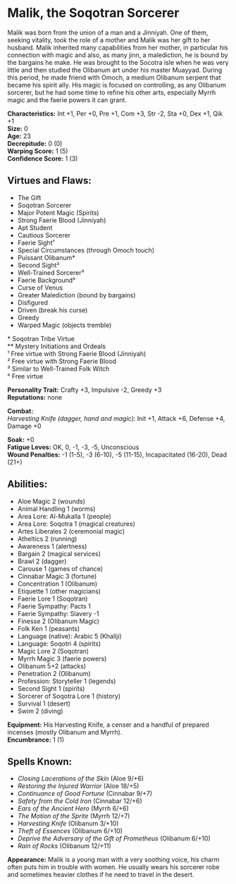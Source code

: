 # Malik, the Soqotran Sorcerer

Malik was born from the union of a man and a Jinniyah. One of them, seeking vitality, took the role of a mother and Malik was her gift to her husband. Malik inherited many capabilities from her mother, in particular his connection with magic and also, as many jinn, a malediction, he is bound by the bargains he make. He was brought to the Socotra isle when he was very little and then studied the Olibanum art under his master Muayyad. During this period, he made friend with Omoch, a medium Olibanum serpent that became his spirit ally. His magic is focused on controlling, as any Olibanum sorcerer, but he had some time to refine his other arts, especially Myrrh magic and the faerie powers it can grant.

**Characteristics:** Int +1, Per +0, Pre +1, Com +3, Str -2, Sta +0, Dex +1, Qik +1  
**Size:** 0  
**Age:** 23  
**Decrepitude:** 0 (0)  
**Warping Score:** 1 (5)  
**Confidence Score:** 1 (3)

## Virtues and Flaws:

- The Gift
- Soqotran Sorcerer
- Major Potent Magic (Spirits)
- Strong Faerie Blood (Jinniyah)
- Apt Student
- Cautious Sorcerer
- Faerie Sight¹
- Special Circumstances (through Omoch touch)
- Puissant Olibanum*
- Second Sight²
- Well-Trained Sorcerer³
- Faerie Background°
- Curse of Venus
- Greater Malediction (bound by bargains)
- Disfigured
- Driven (break his curse)
- Greedy
- Warped Magic (objects tremble)

\* Soqotran Tribe Virtue  
** Mystery Initiations and Ordeals  
¹ Free virtue with Strong Faerie Blood (Jinniyah)  
² Free virtue with Strong Faerie Blood  
³ Similar to Well-Trained Folk Witch  
° Free virtue

**Personality Trait:** Crafty +3, Impulsive -2, Greedy +3  
**Reputations:** none

**Combat:**  
*Harvesting Knife (dagger, hand and magic)*: Init +1, Attack +6, Defense +4, Damage +0  

**Soak:** +0  
**Fatigue Leves:** OK, 0, -1, -3, -5, Unconscious  
**Wound Penalties:** -1 (1-5), -3 (6-10), -5 (11-15), Incapacitated (16-20), Dead (21+)

## Abilities:

+ Aloe Magic 2 (wounds)
+ Animal Handling 1 (worms)
+ Area Lore: Al-Mukalla 1 (people)
+ Area Lore: Soqotra 1 (magical creatures)
+ Artes Liberales 2 (ceremonial magic)
+ Atheltics 2 (running)
+ Awareness 1 (alertness)
+ Bargain 2 (magical services)
+ Brawl 2 (dagger)
+ Carouse 1 (games of chance)
+ Cinnabar Magic 3 (fortune)
+ Concentration 1 (Olibanum)
+ Etiquette 1 (other magicians)
+ Faerie Lore 1 (Soqotran)
+ Faerie Sympathy: Pacts 1
+ Faerie Sympathy: Slavery -1
+ Finesse 2 (Olibanum Magic)
+ Folk Ken 1 (peasants)
+ Language (native): Arabic 5 (Khaliji)
+ Language: Soqotri 4 (spirits)
+ Magic Lore 2 (Soqotran)
+ Myrrh Magic 3 (faerie powers)
+ Olibanum 5+2 (attacks)
+ Penetration 2 (Olibanum)
+ Profession: Storyteller 1 (legends)
+ Second Sight 1 (spirits)
+ Sorcerer of Soqotra Lore 1 (history)
+ Survival 1 (desert)
+ Swim 2 (diving)

**Equipment:** His Harvesting Knife, a censer and a handful of prepared incenses (mostly Olibanum and Myrrh).  
**Encumbrance:** 1 (1)

## Spells Known:

+ *Closing Lacerations of the Skin* (Aloe 9/+6)
+ *Restoring the Injured Warrior* (Aloe 18/+5)
+ *Continuance of Good Fortune* (Cinnabar 9/+7)
+ *Safety from the Cold Iron* (Cinnabar 12/+6)
+ *Ears of the Ancient Hero* (Myrrh 6/+6)
+ *The Motion of the Sprite* (Myrrh 12/+7)
+ *Harvesting Knife* (Olibanum 3/+10)
+ *Theft of Essences* (Olibanum 6/+10)
+ *Deprive the Adversary of the Gift of Prometheus* (Olibanum 6/+10)
+ *Rain of Rocks* (Olibanum 12/+11)

**Appearance:** Malik is a young man with a very soothing voice, his charm often puts him in trouble with women. He usually wears his sorcerer robe and sometimes heavier clothes if he need to travel in the desert.  
